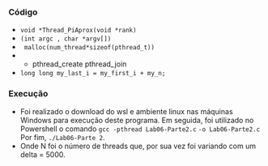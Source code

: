 ### Código
- `void *Thread_PiAprox(void *rank)` 
- `(int argc , char *argv[])`
- ` malloc(num_thread*sizeof(pthread_t))`
- - pthread_create pthread_join
-  `long long my_last_i = my_first_i + my_n;`
### Execução
- Foi realizado o download do wsl e ambiente linux nas máquinas Windows para execução deste programa. Em seguida, foi utilizado no Powershell o comando `gcc -pthread Lab06-Parte2.c` `-o Lab06-Parte2.c` Por fim, `./Lab06-Parte 2`.
- Onde N foi o número de threads que, por sua vez foi variando com um delta = 5000.



